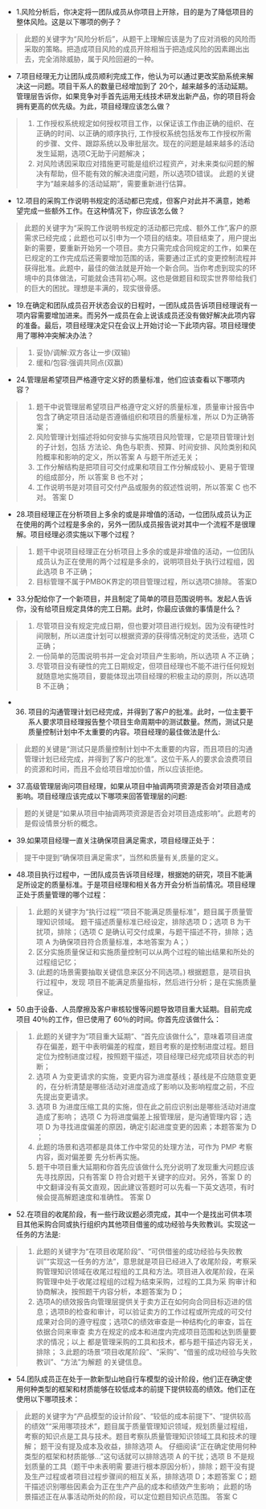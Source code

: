 * 1.风险分析后，你决定将一团队成员从你项目上开除，目的是为了降低项目的整体风险。这是以下哪项的例子？
> 此题的关键字为“风险分析后”，从题干上理解应该是为了应对消极的风险而采取的策略。把造成项目风险的成员开除相当于把造成风险的因素踢出出去，完全消除威胁，属于风险回避的一种。

* 7.项目经理无力让团队成员顺利完成工作，他认为可以通过更改奖励系统来解决这一问题。项目干系人的数量已经增加到了 20个，越来越多的活动延期。管理层告诉你，如果竞争对手首先运用无线技术研发出新产品，你的项目将会拥有更高的优先级。为此，项目经理应该怎么做？
> 1. 工作授权系统规定如何授权项目工作，以保证该工作由正确的组织、在正确的时间、以正确的顺序执行, 工作授权系统包括发布工作授权所需的步骤、文件、跟踪系统以及审批层次。现在的问题是越来越多的活动发生延期，选项C无助于问题解决；
> 2. 对风险诱因采取应对措施更可能是组织过程资产，对未来类似问题的解决有帮助，但不能有效的解决进度问题，所以选项D错误。 此题的关键字为“越来越多的活动延期”，需要重新进行估算。

* 12.项目的采购工作说明书规定的活动都已完成，但客户对此并不满意，她希望完成一些额外工作。在这种情况下，你应该怎么做？
> 此题的关键字为“采购工作说明书规定的活动都已完成、额外工作”,客户的原需求已经完成；此题也可以引申为一个项目的结束。项目结束了，用户提出新的需要，要重新开始另一个项目。卖方只需完成合同规定的工作，如果在已规定的工作完成后还需要增加范围的话，需要通过正式的变更控制流程并获得批准。此题中，最佳的做法就是开始一个新合同。当你考虑到现实的环境中的具体做法，可能就会违背初心啊。这也是做题目和现实世界带给我们的巨大的困扰。理想是丰满的，现实很骨感。

* 19.在确定和团队成员召开状态会议的日程时，一团队成员告诉项目经理说有一项内容需要增加进来。而另外一成员在会上说该成员还没有做好解决此项内容的准备。最后，项目经理决定只在会议上开始讨论一下此项内容。项目经理使用了哪种冲突解决办法？
> 1. 妥协/调解:双方各让一步(双输)
> 2. 缓和/包容:强调共同点(双赢)

* 24.管理层希望项目严格遵守定义好的质量标准，他们应该查看以下哪项内容？
> 1. 题干中说管理层希望项目严格遵守定义好的质量标准，质量审计报告中包含了确定项目活动是否遵循组织和项目的质量标准，所以 D为正确答案；
> 2. 风险管理计划描述将如何安排与实施项目风险管理，它是项目管理计划的子计划，包括 方法论、角色与职责、预算、时间安排、风险类别和风险概率和影响的定义，所以答案 A 与题干所述无关；
> 3. 工作分解结构是把项目可交付成果和项目工作分解成较小、更易于管理的组成部分，所 以答案 B 也不对；
> 4. 工作说明书是对项目可交付产品或服务的叙述性说明，所以答案 C 也不对。 答案 D

* 28.项目经理正在分析项目上多余的或是非增值的活动，一位团队成员认为正在使用的两个过程是多余的，另外一团队成员报告说对其中一个流程不是很理解。项目经理必须实施以下哪个过程？
> 1. 题干中说项目经理正在分析项目上多余的或是非增值的活动，一位团队成员认为正在使用的两个过程是多余的，说明项目处于执行过程组，因此选项 B 不正确；
> 2. 目标管理不属于PMBOK界定的项目管理过程，所以选项C排除。 答案D

* 33.分配给你了一个新项目，并且制定了简单的项目范围说明书。发起人告诉你，没有给项目规定具体的完工日期。此时，你最应该做的事情是什么？
> 1. 尽管项目没有规定完成日期，但也要对项目进行规划。因为没有硬性时间限制，所以进度计划可以根据资源的获得情况制定的灵活些，选项 C 正确；
> 2. 一份简单的范围说明书并一定会对项目产生影响，所以选项 A 不正确；
> 3. 尽管项目没有硬性的完工日期规定，但项目经理也不能不进行任何规划就随意地实施项目，要能体现出项目经理的积极主动的原则，所以选项 B 不正确；

* 36. 项目的沟通管理计划已经完成，并得到了客户的批准。此时，一位主要干系人要求项目经理报告整个项目生命周期中的测试数量。然而，测试只是质量控制计划中不太重要的内容。项目经理的最佳做法是什么:
> 此题的关键是“测试只是质量控制计划中不太重要的内容，而且项目的沟通管理计划已经完成，并得到了客户的批准”。这位干系人的要求会浪费项目的资源和时间，而且不会给项目增加价值，所以应该拒绝。

* 37.高级管理层询问项目经理，如果从项目中抽调两项资源是否会对项目造成影响。项目经理应该完成以下哪项来回答管理层的问题:
> 题的关键是“如果从项目中抽调两项资源是否会对项目造成影响”。此题考的是假设情景分析的概念。

* 39.如果项目经理一直关注确保项目满足需求，项目经理正处于：
> 提干中提到“确保项目满足需求”，当然和质量有关,质量的定义。

* 48.项目执行过程中，一团队成员告诉项目经理，根据她的研究，项目不能满足所设定的质量标准。于是项目经理和相关各方开会分析当前情况。项目经理正处于质量管理的哪个过程：
> 1. 此题的关键字为“执行过程”“项目不能满足质量标准”，题目属于质量管理知识领域。 题干描述质量标准已经设定，排除选项 D；选项 B 为干扰项，排除；（选项 C 是确认可交付成果，与题干描述不符，排除；选项 A 为确保项目符合质量标准，本地答案为 A；）
> 2. 区分实施质量保证和实施质量控制可以从两个过程的输出结果和所处的过程组记忆；
> 3. (此题的场景需要抽取关键信息来区分不同选项。)  根据题意，是项目执行过程中，发现 项目不能满足质量指标，然后进行分析；是在实施质量保证。

* 50.由于设备、人员摩擦及客户审核较慢等问题导致项目重大延期。目前完成项目 40％的工作，但已使用了 60％的时间。你首先应该做什么：
> 1. 此题的关键字为“项目重大延期”、“首先应该做什么”，意味着项目进度存在偏差，题干中表明偏差的程度，题目考察的是控制进度过程。题目定位为控制进度过程，按照题干描述，项目经理已经完成项目状态的判断；
> 2. 选项 A 为变更请求的实施，变更内容为进度基线；基线是不应随意变更的，在分析清楚是哪些活动对进度造成了影响以及影响程度之前，不应先提出变更请求。
> 3. 选项 B 为进度压缩工具的实施，但在此之前应识别出是哪些活动对进度造成了影响； 选项 C 为将进度偏差上报管理层，是沟通管理内容；选项 D 为寻找进度偏差的原因，确定引起进度变更的因素；本题答案为 D  ；
> 4. 此题的场景和选项都是具体工作中常见的处理方法，可作为 PMP 考察内容，面对偏差要 先分析再实施。
> 5. 题干中项目重大延期和你首先应该做什么充分说明了发现重大问题应该先寻找原因，只有答案 D 符合对题干关键字的应对。另外，答案 D 的中文翻译没有英文直观，因此建议答题时可以先看一下英文选项，有时候会提高解题速度和准确性。 答案 D

* 52.在项目的收尾阶段，有一些行政议题必须完成，其中一个是找出可供本项目其他采购合同或执行组织内其他项目借鉴的成功经验与失败教训。实现这一任务的方法是:
> 1. 此题的关键字为“在项目收尾阶段”、“可供借鉴的成功经验与失败教训”“实现这一任务的方法”，意思就是项目已经进入了收尾阶段，考察采购管理知识领域在收尾过程组的工具和方法。项目进入收尾阶段，在采购管理中处于收尾过程组的过程为结束采购，过程的工具为采 购审计和协商解决，按照题干内容分析，本题答案为 D；
> 2. 选项A的绩效报告向管理层提供关于卖方正在如何向合同目标迈进的信息；选项B的检查和审计，可以验证卖方的工作过程或所完成的可交付成果对合同的遵守程度；选项C的绩效审查是一种结构化的审查，旨在依据合同来审查 卖方在规定的成本和进度内完成项目范围和达到质量要求的情况；以上 都是管理采购的工具和技术，都与题干描述内容无关，排除；
> 3.此题的场景“项目收尾阶段”、“采购”、“借鉴的成功经验与失败教训”、“方法”为解题 的关键信息。

* 54.团队成员正在处于一款新型山地自行车模型的设计阶段，他们正在确定使用何种类型的框架和材质能够在较低成本的前提下提供较高的绩效。他们正在使用以下哪项技术：
> 此题的关键字为“产品模型的设计阶段”、“较低的成本前提下”、“提供较高的绩效”“采用哪项技术”，题目属于质量管理知识领域，规划质量过程组，考察的知识点是工具与技术。题目考察队质量管理知识领域工具和技术的理解；
> 题干没有提及成本及收益，排除选项 A。  仔细阅读“正在确定使用何种类型的框架和材质能够…”这句话就可以排除选项 A 的干扰；选项 B 不是规划质量的工具（题干中未表明需 要进行根本原因分析），排除；题干没有提及生产过程或者项目过程步骤间的相互关系，排除选项 D；本题答案 C；题干描述识别哪些因素会为正在生产产品的成本和绩效产生影响；
> 此题的场景描述正在从事活动所处的阶段，可以定位题目知识点范围。 答案 C
